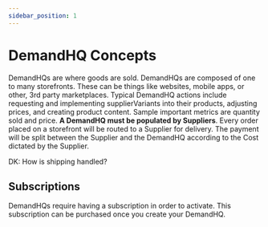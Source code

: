 ```yaml
---
sidebar_position: 1
---
```


# DemandHQ Concepts

DemandHQs are where goods are sold. DemandHQs are composed of one to many storefronts. These can be things like websites, mobile apps, or other, 3rd party marketplaces. Typical DemandHQ actions include requesting and implementing supplierVariants into their products, adjusting prices, and creating product content. Sample important metrics are quantity sold and price. **A DemandHQ must be populated by Suppliers**. Every order placed on a storefront will be routed to a Supplier for delivery. The payment will be split between the Supplier and the DemandHQ according to the Cost dictated by the Supplier.

DK: How is shipping handled?

## Subscriptions

DemandHQs require having a subscription in order to activate. This subscription can be purchased once you create your DemandHQ.
